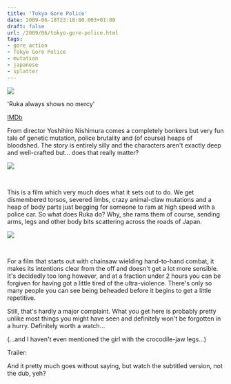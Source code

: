 ```yaml
---
title: 'Tokyo Gore Police'
date: 2009-06-18T23:18:00.003+01:00
draft: false
url: /2009/06/tokyo-gore-police.html
tags: 
- gore action
- Tokyo Gore Police
- mutation
- japanese
- splatter
---
```


![](/blogspot/AVvXsEj4PCJzmzSlOdD3g0qY9bYe46pu6VCd4x-efgJUbVkI5rQBhpBqfIOEw915oBbipfhJIWK-jgcS31WxNflvkCdcgdpBdFjNqUVczLxMSnsvLrKM_miylunau-nomsh1EyEUoR1wPttvU7E/s400/564288tokyogore01.jpg)

'Ruka always shows no mercy'  
[](http://picasaweb.google.com/edsalkeld/FilmDiary?authkey=Gv1sRgCLOUlsuAhc7uIA&feat=embedwebsite)

  
[IMDb](http://www.imdb.com/title/tt1183732/)  
  
From director Yoshihiro Nishimura comes a completely bonkers but very fun tale of genetic mutation, police brutality and (of course) heaps of bloodshed. The story is entirely silly and the characters aren't exactly deep and well-crafted but... does that really matter?  
  

![](/blogspot/AVvXsEg5yBKR0XcpKZsSovLKyjriXfE-OcUZeAWZZ7vzb3wCHNCMUHgj4FflyoremdOv6JUZK-NMInDRC6KPMU1ANf_GwdPj8_2dyjrgw_XLIwppn5AizaHIFJHIQCuY0Xq6UecANjKEkGOF5WU/s288/domino-tgp_005.jpg)

[  
](http://picasaweb.google.com/edsalkeld/FilmDiary?authkey=Gv1sRgCLOUlsuAhc7uIA&feat=embedwebsite)

This is a film which very much does what it sets out to do. We get dismembered torsos, severed limbs, crazy animal-claw mutations and a heap of body parts just begging for someone to ram at high speed with a police car. So what does Ruka do? Why, she rams them of course, sending arms, legs and other body bits scattering across the roads of Japan.  

  

![](/blogspot/AVvXsEiAFx1znQX5nCy18PDq0jue9zCiwd2DQGCmGrzhORWdIxYjZ0k9uVyVW0FdHGdCcf2xFo6coNQM0AQdAnQN0eUVmGa9wJyokvNADr6Oz4HQAlQP3giq4GzvkeC6tZkC28wuSDjI73Q-sn8/s288/domino-tgp_000.jpg)

  

  

  

  

  

  

[  
](http://picasaweb.google.com/edsalkeld/FilmDiary?authkey=Gv1sRgCLOUlsuAhc7uIA&feat=embedwebsite)

  

  

  

  

  

  

For a film that starts out with chainsaw wielding hand-to-hand combat, it makes its intentions clear from the off and doesn't get a lot more sensible. It's decidedly too long however, and at a fraction under 2 hours you can be forgiven for having got a little tired of the ultra-violence. There's only so many people you can see being beheaded before it begins to get a little repetitive.  
  
Still, that's hardly a major complaint. What you get here is probably pretty unlike most things you might have seen and definitely won't be forgotten in a hurry. Definitely worth a watch...  
  
(...and I haven't even mentioned the girl with the crocodile-jaw legs...)  
  
Trailer:  
  
  
  
And it pretty much goes without saying, but watch the subtitled version, not the dub, yeh?